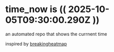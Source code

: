 # time_now is (( 2025-10-05T09:30:00.290Z ))

an automated repo that shows the currnent time

inspired by [breakingheatmap](https://github.com/breakingheatmap/breakingheatmap)